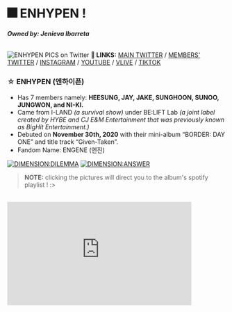 # 🎆 ENHYPEN ! 
###### ***Owned by: Jenieva Ibarreta***



![ENHYPEN PICS on Twitter](https://user-images.githubusercontent.com/99858112/155109822-107216b2-e883-4834-b229-daffeeef367b.jpeg)
**🔗 LINKS:** [MAIN TWITTER](https://twitter.com/ENHYPEN) / [MEMBERS' TWITTER](https://twitter.com/ENHYPEN_members) / [INSTAGRAM](https://www.instagram.com/enhypen/) / [YOUTUBE](https://www.youtube.com/channel/UCArLZtok93cO5R9RI4_Y5Jw) / [VLIVE](https://www.vlive.tv/channel/9A0CA5) / [TIKTOK](https://www.tiktok.com/@enhypen?_d=secCgsIARCbDRgBIAMoARI%2BCjxE6SNpnkNTpd9hQWQ7lr3eDGtvVOGPs1dVcdoGIgiPKg3Wuh1%2F6dIHGvSOj42ySc2JqcOj2fo7nLana%2BsaAA%3D%3D&language=ko&sec_uid=MS4wLjABAAAAP4Mg4CqFYBc_RWdKPopanVJJiCfwhzmriFvUne8Pg1u3qI5SPLWD6mxZ5u3CmN2s&share_author_id=6854933796647846914&tt_from=copy&u_code=ddia3976j68dif&user_id=6854933796647846914&utm_campaign=client_share&utm_medium=ios&utm_source=copy&source=h5_t)
### ☆ ENHYPEN (엔하이픈)

- Has 7 members namely: **HEESUNG, JAY, JAKE, SUNGHOON, SUNOO, JUNGWON, and NI-KI.**
- Came from I-LAND _(a survival show)_ under BE:LIFT Lab _(a joint label created by HYBE and CJ E&M Entertainment that was previously known as BigHit Entertainment.)_
- Debuted on **November 30th, 2020** with their mini-album “BORDER: DAY ONE” and title track “Given-Taken”.
- Fandom Name: ENGENE (엔진)

[![DIMENSION:DILEMMA](https://user-images.githubusercontent.com/99858112/155126708-7a03cf57-2b9c-4056-898f-74a8caa118ee.png)](https://open.spotify.com/album/5jGRqioNCSWZGBl3QmyuFI?si=wropp4FFR2-07G3eGpjAQA)
[![DIMENSION:ANSWER](https://user-images.githubusercontent.com/99858112/155126762-6e3a0aae-767a-40bd-9aa5-8451e1690d2d.png)](https://open.spotify.com/album/3nOj9hsnptBEDt9ie2lra5?si=tyukcQllTJmt0GBpqX_EnQ)

> **NOTE:** clicking the pictures will direct you to the album's spotify playlist ! :>

<br />

<iframe width="424" height="238" src="https://www.youtube.com/embed/yfBlglAdHTk" title="YouTube video player" frameborder="0" allow="accelerometer; autoplay; clipboard-write; encrypted-media; gyroscope; picture-in-picture" allowfullscreen></iframe>
